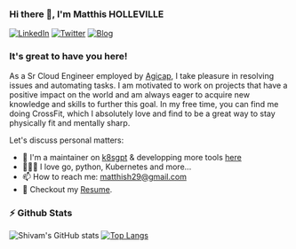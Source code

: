 ### Hi there 👋, I'm Matthis HOLLEVILLE

[![LinkedIn](https://img.shields.io/badge/linkedin-%230077B5.svg?style=for-the-badge&logo=linkedin&logoColor=white)](https://www.linkedin.com/in/matthis-holleville/)
[![Twitter](https://img.shields.io/badge/Twitter-%231DA1F2.svg?style=for-the-badge&logo=Twitter&logoColor=white)](https://twitter.com/sreguys)
[![Blog](https://img.shields.io/badge/BLOG-blue?style=for-the-badge&logo=blogger&logoColor=white)](https://tpamp.gitlab.io/blog/)



### It's great to have you here! &nbsp;

As a Sr Cloud Engineer employed by [Agicap](https://agicap.com/), I take pleasure in resolving issues and automating tasks. I am motivated to work on projects that have a positive impact on the world and am always eager to acquire new knowledge and skills to further this goal. In my free time, you can find me doing CrossFit, which I absolutely love and find to be a great way to stay physically fit and mentally sharp.

Let's discuss personal matters:

- 🔭 I'm a maintainer on [k8sgpt](https://github.com/k8sgpt-ai/k8sgpt) & developping more tools [here](https://github.com/matthisholleville)
- 👨🏻‍💻 I love go, python, Kubernetes and more...
- 📫 How to reach me: matthish29@gmail.com
- 📝 Checkout my [Resume](https://github.com/matthisholleville/matthisholleville/blob/master/resume.pdf).

### ⚡ Github Stats

![Shivam's GitHub stats](https://github-readme-stats-sigma-five.vercel.app/api?username=matthisholleville&hide=stars&count_private=true&show_icons=true&theme=radical)
[![Top Langs](https://github-readme-stats-sigma-five.vercel.app/api/top-langs/?username=matthisholleville&layout=compact&theme=radical)](https://github.com/matthisholleville/github-readme-stats)

<!--
**matthisholleville/matthisholleville** is a ✨ _special_ ✨ repository because its `README.md` (this file) appears on your GitHub profile.

Here are some ideas to get you started:

- 🔭 I’m currently working on ...
- 🌱 I’m currently learning ...
- 👯 I’m looking to collaborate on ...
- 🤔 I’m looking for help with ...
- 💬 Ask me about ...
- 📫 How to reach me: ...
- 😄 Pronouns: ...
- ⚡ Fun fact: ...
-->
